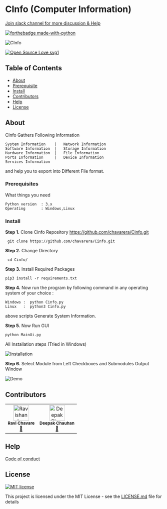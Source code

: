 # CInfo (Computer Information)
[Join slack channel for more discussion & Help ](https://join.slack.com/t/cinfo-group/shared_invite/enQtODU3Nzc2OTUwMjk1LTQxNzdhNmI1MjJkMjYxMjM2OTIyOTMwYzkyMDZhMDU2OGE5ZDliMWEwZWVmN2Q4ZmMzOTQ0NThmMjMwZmU4OTk)

[![forthebadge made-with-python](http://ForTheBadge.com/images/badges/made-with-python.svg)](https://www.python.org/)



![CInfo](https://raw.githubusercontent.com/chavarera/Cinfo/master/img/logo.png)

[![Open Source Love svg1](https://badges.frapsoft.com/os/v1/open-source.svg?v=103)](https://github.com/chavarera/Cinfo)

## Table of Contents
- [About](#About)
- [Prerequisite](#Prerequisite)
- [Install](#install)
- [Contributors](#Contributors)
- [Help](#Help)
- [License](#license)

## About
CInfo Gathers Following Information
```
System Information    |   Network Information
Software Information  |   Storage Information
Hardware Information  |   File Information
Ports Information     |   Device Information
Services Information
```
and help you to export into Different File format.

### Prerequisites
What things you need
```
Python version  : 3.x
Operating       : Windows,Linux
```

### Install
 **Step 1.** Clone Cinfo Repository https://github.com/chavarera/Cinfo.git
 ```
  git clone https://github.com/chavarera/Cinfo.git
 ```

**Step 2.** Change Directory
```
 cd Cinfo/
```

**Step 3.** Install Required Packages
```
pip3 install -r requirements.txt
```


**Step 4.** Now run the program by following command in any operating system of your choice :
```
Windows :  python Cinfo.py
Linux   :  python3 Cinfo.py
```
above scripts Generate System Information.

**Step 5.** Now Run GUI
```
python MainUi.py
```
All Installation steps (Tried in Windows)

![Installation](https://raw.githubusercontent.com/chavarera/Cinfo/master/img/installation.png)

**Step 6.** Select Module from Left Checkboxes and Submodules
Output Window

![Demo](https://raw.githubusercontent.com/chavarera/Cinfo/master/img/output.png)


## Contributors
<table>
  <tr>
    <td align="center"><a href="https://github.com/chavarera"><img src="https://avatars3.githubusercontent.com/u/33047641?v=3" width="50px;" alt="Ravishankar Chavare"/><br /><sub><b>Ravi Chavare</b></sub></a><br /> <a href="https://github.com/chavarera" title="Github">📖</a></td>
      <td align="center"><a href="https://github.com/royaleagle73"><img src="https://avatars1.githubusercontent.com/u/34307370?s=460&v=4" width="50px;" alt="Deepak Chauhan"/><br /><sub><b>Deepak Chauhan</b></sub></a><br /> <a href="https://github.com/royaleagle73" title="Github">📖</a></td>
</tr>
</table>

## Help
[Code of conduct](CODE_OF_CONDUCT.md)

## License
[![MIT license](https://img.shields.io/badge/License-MIT-blue.svg)](LICENSE)

This project is licensed under the MIT License - see the [LICENSE.md](LICENSE) file for details
